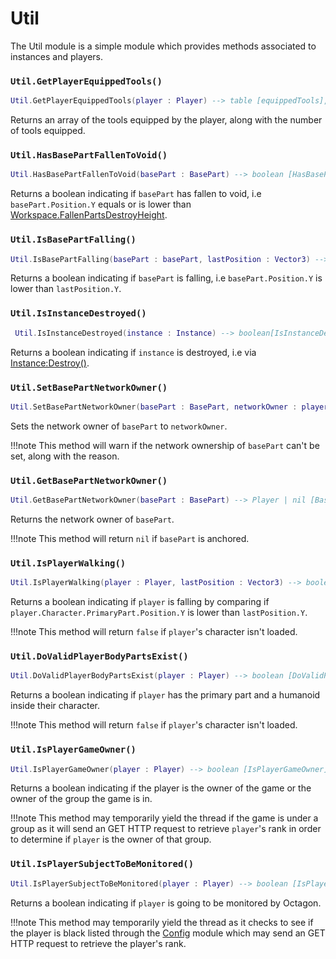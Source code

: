 # Util

The Util module is a simple module which provides methods associated to instances and players.

### `Util.GetPlayerEquippedTools()`

```lua
Util.GetPlayerEquippedTools(player : Player) --> table [equippedTools], number [equippedToolCount]
```

Returns an array of the tools equipped by the player, along with the number of tools equipped.

### `Util.HasBasePartFallenToVoid()`

```lua
Util.HasBasePartFallenToVoid(basePart : BasePart) --> boolean [HasBasePartFallenToVoid]
```

Returns a boolean indicating if `basePart` has fallen to void, i.e `basePart.Position.Y` equals or is lower than [Workspace.FallenPartsDestroyHeight](https://developer.roblox.com/en-us/api-reference/property/Workspace/FallenPartsDestroyHeight).

### `Util.IsBasePartFalling()`

```lua
Util.IsBasePartFalling(basePart : basePart, lastPosition : Vector3) --> boolean[IsBasePartFalling]
```

Returns a boolean indicating if `basePart` is falling, i.e `basePart.Position.Y` is lower than `lastPosition.Y`.

### `Util.IsInstanceDestroyed()`

```lua
 Util.IsInstanceDestroyed(instance : Instance) --> boolean[IsInstanceDestroyed]
```

Returns a boolean indicating if `instance` is destroyed, i.e via [Instance:Destroy()](https://developer.roblox.com/en-us/api-reference/function/Instance/Destroy).

### `Util.SetBasePartNetworkOwner()`

```lua
Util.SetBasePartNetworkOwner(basePart : BasePart, networkOwner : player | nil) --> nil []
```

Sets the network owner of `basePart` to `networkOwner`. 

!!!note
    This method will warn if the network ownership of `basePart` can't be set, along with the reason.

### `Util.GetBasePartNetworkOwner()`    

```lua
Util.GetBasePartNetworkOwner(basePart : BasePart) --> Player | nil [BasePartNetworkOwner]
```

Returns the network owner of `basePart`.

!!!note
    This method will return `nil` if `basePart` is anchored.

### `Util.IsPlayerWalking()`

```lua
Util.IsPlayerWalking(player : Player, lastPosition : Vector3) --> boolean [IsPlayerWalking]
```

Returns a boolean indicating if `player` is falling by comparing if `player.Character.PrimaryPart.Position.Y` is lower than `lastPosition.Y`.

!!!note
    This method will return `false` if `player`'s character isn't loaded.

### `Util.DoValidPlayerBodyPartsExist()`

```lua
Util.DoValidPlayerBodyPartsExist(player : Player) --> boolean [DoValidPlayerBodyPartsExist]
```

Returns a boolean indicating if `player` has the primary part and a humanoid inside their character.

!!!note
    This method will return `false` if `player`'s character isn't loaded.

### `Util.IsPlayerGameOwner()`

```lua
Util.IsPlayerGameOwner(player : Player) --> boolean [IsPlayerGameOwner]
```

Returns a boolean indicating if the player is the owner of the game or the owner of the group the game is in.

!!!note
    This method may temporarily yield the thread if the game is under a group as it will send an GET HTTP request to retrieve `player`'s rank in order to determine if `player` is the owner of that group.

### `Util.IsPlayerSubjectToBeMonitored()`
```lua
Util.IsPlayerSubjectToBeMonitored(player : Player) --> boolean [IsPlayerSubjectToBeMonitored]
```

Returns a boolean indicating if `player` is going to be monitored by Octagon.

!!!note
    This method may temporarily yield the thread as it checks to see if the player is black listed through the [Config](https://github.com/SilentsReplacement/Octagon/blob/main/src/Octagon/Server/Config.lua) module which may send an GET HTTP request to retrieve the player's rank.